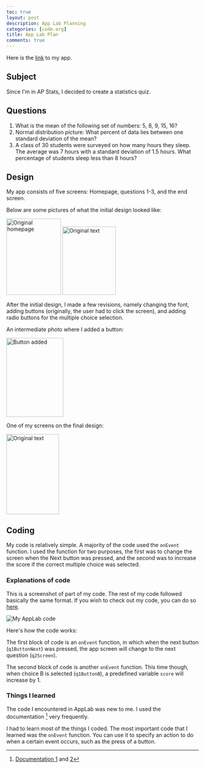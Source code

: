 ```yaml
---
toc: true
layout: post
description: App Lab Planning
categories: [code.org]
title: App Lab Plan
comments: true
---
```


Here is the [link](https://studio.code.org/projects/applab/dbyn_t-_ioCVUC9PB3UiDjg0mKNmHCLnMy0F5ND1uRY) to my app. 

## Subject

Since I'm in AP Stats, I decided to create a statistics quiz. 

## Questions
1. What is the mean of the following set of numbers: 5, 8, 9, 15, 16?
2. Normal distribution picture: What percent of data lies between one standard deviation of the mean?
3. A class of 30 students were surveyed on how many hours they sleep. The average was 7 hours with a standard deviation of 1.5 hours. What percentage of students sleep less than 8 hours? 

## Design
My app consists of five screens: Homepage, questions 1-3, and the end screen. 

Below are some pictures of what the initial design looked like:

<img src="https://lwu1822.github.io/CSP-fastpages/images/w3AppLabPlan-appLabOriginalText.jpg" alt="Original homepage" width="143" height="200">

<img src="https://lwu1822.github.io/CSP-fastpages/images/w3AppLabPlan-appLabOriginalAnswer.jpg" alt="Original text" width="140" height="179">

After the initial design, I made a few revisions, namely changing the font, adding buttons (originally, the user had to click the screen), and adding radio buttons for the multiple choice selection. 

An intermediate photo where I added a button: 

<img src="https://lwu1822.github.io/CSP-fastpages/images/w3AppLabPlan-appLabButtonChange.jpg" alt="Button added" width="149" height="207">

One of my screens on the final design: 

<img src="https://lwu1822.github.io/CSP-fastpages/images/w3AppLabPlan-appLabFontChange.jpg" alt="Original text" width="138" height="210">


## Coding

My code is relatively simple. A majority of the code used the `onEvent` function. I used the function for two purposes, the first was to change the screen when the Next button was pressed, and the second was to increase the score if the correct multiple choice was selected. 

### Explanations of code

This is a screenshot of part of my code. The rest of my code followed basically the same format. If you wish to check out my code, you can do so [here](https://studio.code.org/projects/applab/dbyn_t-_ioCVUC9PB3UiDjg0mKNmHCLnMy0F5ND1uRY/view).

<img src="https://lwu1822.github.io/CSP-fastpages/images/w3AppLabPlan-appLabCode.jpg" alt="My AppLab code">

Here's how the code works: 

The first block of code is an `onEvent` function, in which when the next button (`q1ButtonNext`) was pressed, the app screen will change to the next question (`q2Screen`).

The second block of code is another `onEvent` function. This time though, when choice B is selected (`q1ButtonB`), a predefined variable `score` will increase by 1. 


### Things I learned

The code I encountered in AppLab was new to me. I used the documentation [^1] very frequently.

I had to learn most of the things I coded. The most important code that I learned was the `onEvent` function. You can use it to specify an action to do when a certain event occurs, such as the press of a button. 


[^1]: [Documentation 1](https://studio.code.org/docs/ide/applab/expressions/button) and [2](https://studio.code.org/docs/concepts/)